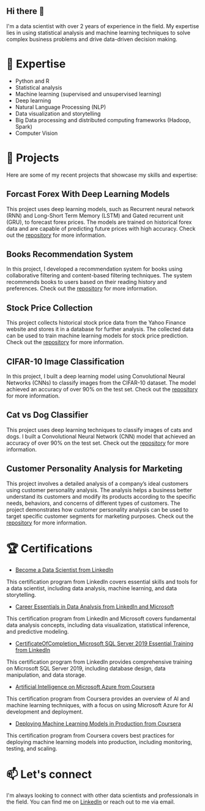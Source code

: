 ## Hi there 👋

I'm a data scientist with over 2 years of experience in the field. My expertise lies in using statistical analysis and machine learning techniques to solve complex business problems and drive data-driven decision making.


# 🔭 Expertise
* Python and R
* Statistical analysis
* Machine learning (supervised and unsupervised learning)
* Deep learning
* Natural Language Processing (NLP)
* Data visualization and storytelling
* Big Data processing and distributed computing frameworks (Hadoop, Spark)
* Computer Vision

# 🌱 Projects
Here are some of my recent projects that showcase my skills and expertise:

## Forcast Forex With Deep Learning Models
This project uses deep learning models, such as Recurrent neural network (RNN) and Long-Short Term Memory (LSTM) and Gated recurrent unit (GRU), to forecast forex prices. The models are trained on historical forex data and are capable of predicting future prices with high accuracy. Check out the [repository](https://github.com/MahdiNavaei/Forcast-Forex-With-Deep-Learning-Models) for more information.

## Books Recommendation System
In this project, I developed a recommendation system for books using collaborative filtering and content-based filtering techniques. The system recommends books to users based on their reading history and preferences. Check out the [repository](https://github.com/MahdiNavaei/Books-Recommendation-System) for more information.

## Stock Price Collection
This project collects historical stock price data from the Yahoo Finance website and stores it in a database for further analysis. The collected data can be used to train machine learning models for stock price prediction. Check out the [repository](https://github.com/MahdiNavaei/Stock-price-collection) for more information.

## CIFAR-10 Image Classification
In this project, I built a deep learning model using Convolutional Neural Networks (CNNs) to classify images from the CIFAR-10 dataset. The model achieved an accuracy of over 90% on the test set. Check out the [repository](https://github.com/MahdiNavaei/CIFAR-10-Image-Classification) for more information.

## Cat vs Dog Classifier
This project uses deep learning techniques to classify images of cats and dogs. I built a Convolutional Neural Network (CNN) model that achieved an accuracy of over 90% on the test set. Check out the [repository](https://github.com/MahdiNavaei/Cat_Dog_Classifier) for more information.

## Customer Personality Analysis for Marketing
This project involves a detailed analysis of a company’s ideal customers using customer personality analysis. The analysis helps a business better understand its customers and modify its products according to the specific needs, behaviors, and concerns of different types of customers. The project demonstrates how customer personality analysis can be used to target specific customer segments for marketing purposes. Check out the [repository](https://github.com/MahdiNavaei/Customer-marketing) for more information.

# 🏆 Certifications
* [Become a Data Scientist from LinkedIn](https://www.linkedin.com/learning/certificates/f160b9e7bd01cce2d4babe7487e8dcab2e234cb0ce5a67b1364963906beea1e5)

This certification program from LinkedIn covers essential skills and tools for a data scientist, including data analysis, machine learning, and data storytelling.

* [Career Essentials in Data Analysis from LinkedIn and Microsoft](https://www.linkedin.com/learning/certificates/d0badfac81510aeeef6f1100fbb9bdf0c41cc9118b8ceeecc08e78a1f0d80746)

This certification program from LinkedIn and Microsoft covers fundamental data analysis concepts, including data visualization, statistical inference, and predictive modeling.

* [CertificateOfCompletion_Microsoft SQL Server 2019 Essential Training from LinkedIn](https://www.linkedin.com/learning/certificates/795153f858717aa5fe9ddd58ba51b7b393642f78539cb6ce9b55d4c60269fef8)

This certification program from LinkedIn provides comprehensive training on Microsoft SQL Server 2019, including database design, data manipulation, and data storage.

* [Artificial Intelligence on Microsoft Azure from Coursera](https://www.coursera.org/account/accomplishments/verify/GL4C75ECJ27N)

This certification program from Coursera provides an overview of AI and machine learning techniques, with a focus on using Microsoft Azure for AI development and deployment.

* [Deploying Machine Learning Models in Production from Coursera](https://www.coursera.org/account/accomplishments/verify/EQNNVBBVLH9G)

This certification program from Coursera covers best practices for deploying machine learning models into production, including monitoring, testing, and scaling.


# 📫 Let's connect
I'm always looking to connect with other data scientists and professionals in the field. You can find me on [LinkedIn](https://www.linkedin.com/in/mahdinavaei/) or reach out to me via email.
